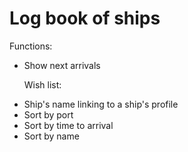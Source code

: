 <h1>Log book of ships</h1>

<p>Functions:</p>
<ul>
<li>Show next arrivals</li>
<p>Wish list:</p> 
<li>Ship's name linking to a ship's profile</li>
<li>Sort by port</li>
<li>Sort by time to arrival</li>
<li>Sort by name</li>
</ul>

